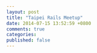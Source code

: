 ```yaml
---
layout: post
title: "Taipei Rails Meetup"
date: 2014-07-15 13:52:59 +0800
comments: true
categories: 
published: false
---
```

